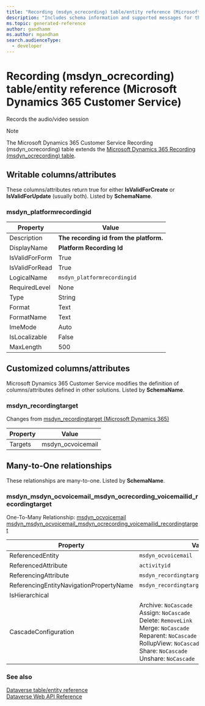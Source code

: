 ```yaml
---
title: "Recording (msdyn_ocrecording) table/entity reference (Microsoft Dynamics 365 Customer Service)"
description: "Includes schema information and supported messages for the Recording (msdyn_ocrecording) table/entity with Microsoft Dynamics 365 Customer Service."
ms.topic: generated-reference
author: gandhamm
ms.author: mgandham
search.audienceType: 
  - developer
---
```


# Recording (msdyn_ocrecording) table/entity reference (Microsoft Dynamics 365 Customer Service)

Records the audio/video session

> [!NOTE]
> The Microsoft Dynamics 365 Customer Service Recording (msdyn_ocrecording) table extends the [Microsoft Dynamics 365 Recording (msdyn_ocrecording) table](/dynamics365/developer/reference/entities/msdyn_ocrecording).



## Writable columns/attributes

These columns/attributes return true for either **IsValidForCreate** or **IsValidForUpdate** (usually both). Listed by **SchemaName**.

### <a name="BKMK_msdyn_platformrecordingid"></a> msdyn_platformrecordingid

|Property|Value|
|---|---|
|Description|**The recording id from the platform.**|
|DisplayName|**Platform Recording Id**|
|IsValidForForm|True|
|IsValidForRead|True|
|LogicalName|`msdyn_platformrecordingid`|
|RequiredLevel|None|
|Type|String|
|Format|Text|
|FormatName|Text|
|ImeMode|Auto|
|IsLocalizable|False|
|MaxLength|500|


## Customized columns/attributes

Microsoft Dynamics 365 Customer Service modifies the definition of columns/attributes defined in other solutions. Listed by **SchemaName**.

### <a name="BKMK_msdyn_recordingtarget"></a> msdyn_recordingtarget

Changes from [msdyn_recordingtarget (Microsoft Dynamics 365)](/dynamics365/developer/reference/entities/msdyn_ocrecording#BKMK_msdyn_recordingtarget)

|Property|Value|
|---|---|
|Targets|msdyn_ocvoicemail|


## Many-to-One relationships

These relationships are many-to-one. Listed by **SchemaName**.

### <a name="BKMK_msdyn_msdyn_ocvoicemail_msdyn_ocrecording_voicemailid_recordingtarget"></a> msdyn_msdyn_ocvoicemail_msdyn_ocrecording_voicemailid_recordingtarget

One-To-Many Relationship: [msdyn_ocvoicemail msdyn_msdyn_ocvoicemail_msdyn_ocrecording_voicemailid_recordingtarget](msdyn_ocvoicemail.md#BKMK_msdyn_msdyn_ocvoicemail_msdyn_ocrecording_voicemailid_recordingtarget)

|Property|Value|
|---|---|
|ReferencedEntity|`msdyn_ocvoicemail`|
|ReferencedAttribute|`activityid`|
|ReferencingAttribute|`msdyn_recordingtarget`|
|ReferencingEntityNavigationPropertyName|`msdyn_recordingtarget_msdyn_voicemailid`|
|IsHierarchical||
|CascadeConfiguration|Archive: `NoCascade`<br />Assign: `NoCascade`<br />Delete: `RemoveLink`<br />Merge: `NoCascade`<br />Reparent: `NoCascade`<br />RollupView: `NoCascade`<br />Share: `NoCascade`<br />Unshare: `NoCascade`|



### See also

[Dataverse table/entity reference](/power-apps/developer/data-platform/reference/about-entity-reference)  
[Dataverse Web API Reference](/power-apps/developer/data-platform/webapi/reference/about)   

